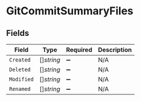 # GitCommitSummaryFiles


## Fields

| Field              | Type               | Required           | Description        |
| ------------------ | ------------------ | ------------------ | ------------------ |
| `Created`          | []*string*         | :heavy_minus_sign: | N/A                |
| `Deleted`          | []*string*         | :heavy_minus_sign: | N/A                |
| `Modified`         | []*string*         | :heavy_minus_sign: | N/A                |
| `Renamed`          | []*string*         | :heavy_minus_sign: | N/A                |
